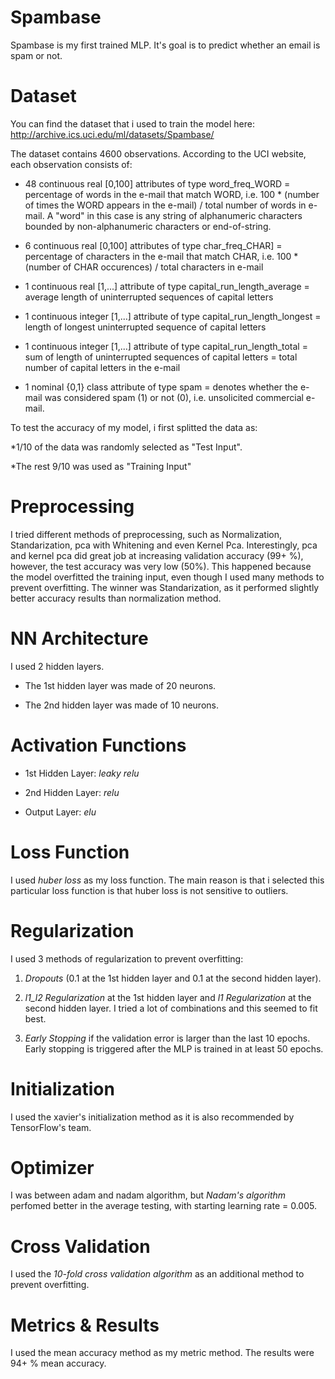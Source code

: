 # Spambase

Spambase is my first trained MLP. It's goal is to predict whether an email is spam or not.

# Dataset

You can find the dataset that i used to train the model here: http://archive.ics.uci.edu/ml/datasets/Spambase/

The dataset contains 4600 observations. According to the UCI website, each observation consists of:

* 48 continuous real [0,100] attributes of type word_freq_WORD
= percentage of words in the e-mail that match WORD, i.e. 100 * (number of times the WORD appears in the e-mail) / total number of words in e-mail. A "word" in this case is any string of alphanumeric characters bounded by non-alphanumeric characters or end-of-string.

* 6 continuous real [0,100] attributes of type char_freq_CHAR]
= percentage of characters in the e-mail that match CHAR, i.e. 100 * (number of CHAR occurences) / total characters in e-mail

* 1 continuous real [1,...] attribute of type capital_run_length_average
= average length of uninterrupted sequences of capital letters

* 1 continuous integer [1,...] attribute of type capital_run_length_longest
= length of longest uninterrupted sequence of capital letters

* 1 continuous integer [1,...] attribute of type capital_run_length_total
= sum of length of uninterrupted sequences of capital letters
= total number of capital letters in the e-mail

* 1 nominal {0,1} class attribute of type spam
= denotes whether the e-mail was considered spam (1) or not (0), i.e. unsolicited commercial e-mail.

To test the accuracy of my model, i first splitted the data as:

*1/10 of the data was randomly selected as "Test Input".

*The rest 9/10 was used as "Training Input"

# Preprocessing

I tried different methods of preprocessing, such as Normalization, Standarization, pca with Whitening and even Kernel Pca.
Interestingly, pca and kernel pca did great job at increasing validation accuracy (99+ %), however, the test accuracy was very low (50%). This happened because the model overfitted the training input, even though I used many methods to prevent overfitting. The winner was Standarization, as it performed slightly better accuracy results than normalization method.

# NN Architecture
I used 2 hidden layers.

* The 1st hidden layer was made of 20 neurons. 

* The 2nd hidden layer was made of 10 neurons.

# Activation Functions

* 1st Hidden Layer: _leaky relu_

* 2nd Hidden Layer: _relu_

* Output Layer: _elu_

# Loss Function

I used _huber loss_ as my loss function. The main reason is that i selected this particular loss function is that huber loss is not sensitive to outliers.

# Regularization

I used 3 methods of regularization to prevent overfitting:

1. _Dropouts_ (0.1 at the 1st hidden layer and 0.1 at the second hidden layer).

1. _l1_l2 Regularization_ at the 1st hidden layer and _l1 Regularization_ at the second hidden layer. I tried a lot of combinations and this seemed to fit best.

1. _Early Stopping_ if the validation error is larger than the last 10 epochs. Early stopping is triggered after the MLP is trained in at least 50 epochs.

# Initialization

I used the xavier's initialization method as it is also recommended by TensorFlow's team.

# Optimizer

I was between adam and nadam algorithm, but _Nadam's algorithm_ perfomed better in the average testing, with starting learning rate = 0.005.

# Cross Validation

I used the _10-fold cross validation algorithm_ as an additional method to prevent overfitting.

# Metrics & Results

I used the mean accuracy method as my metric method. The results were 94+ % mean accuracy.
